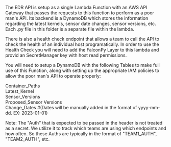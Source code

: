 The EDR API is setup as a single Lambda Function with an AWS API Gateway that passes the requests to this function to perform as a poor man's API. Its backend is a DynamoDB which stores the information regarding the latest kernels, sensor date changes, sensor versions, etc. Each .py file in this folder is a separate file within the lambda.  

There is also a health check endpoint that allows a team to call the API to check the health of an individual host programatically. In order to use the Health Check you will need to add the FalconPy Layer to this lambda and provid an SecretManager key with host read permissions.  

You will need to setup a DynamoDB with the following Tables to make full use of this Function, along with setting up the appropriate IAM policies to allow the poor man's API to operate properly:  

Container_Paths  
Latest_Kernel  
Sensor_Versions  
Proposed_Sensor Versions  
Change_Dates #(Dates will be manually added in the format of yyyy-mm-dd. EX: 2023-01-01)  


Note: The "Auth" that is expected to be passed in the header is not treated as a secret. We utilize it to track which teams are using which endpoints and how often. So these Auths are typically in the format of "TEAM1_AUTH", "TEAM2_AUTH", etc.